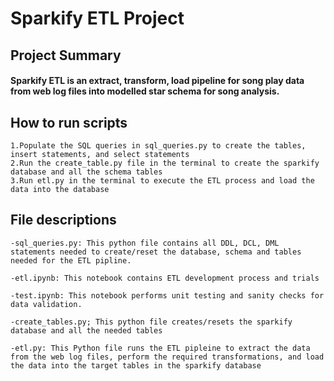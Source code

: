 # Sparkify ETL Project

## Project Summary

#### Sparkify ETL is an extract, transform, load pipeline for song play data from web log files into modelled star schema for song analysis.

## How to run scripts

    1.Populate the SQL queries in sql_queries.py to create the tables, insert statements, and select statements
    2.Run the create_table.py file in the terminal to create the sparkify database and all the schema tables
    3.Run etl.py in the terminal to execute the ETL process and load the data into the database
    
## File descriptions

    -sql_queries.py: This python file contains all DDL, DCL, DML statements needed to create/reset the database, schema and tables needed for the ETL pipline.
    
    -etl.ipynb: This notebook contains ETL development process and trials
    
    -test.ipynb: This notebook performs unit testing and sanity checks for data validation.
    
    -create_tables.py; This python file creates/resets the sparkify database and all the needed tables
    
    -etl.py: This Python file runs the ETL pipleine to extract the data from the web log files, perform the required transformations, and load the data into the target tables in the sparkify database